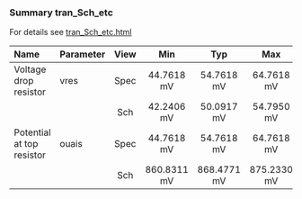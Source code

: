 ### Summary tran_Sch_etc

For details see <a href='tran_Sch_etc.html'>tran_Sch_etc.html</a>

|**Name**|**Parameter**|**View**|**Min** | **Typ** | **Max**|
|:---|:---|:---:|:---:|:---:|:---:|
|Voltage drop resistor|vres | Spec | 44.7618 mV | 54.7618 mV | 64.7618 mV |
| | | Sch|42.2406 mV | 50.0917 mV | 54.7950 mV |
|Potential at top resistor|ouais | Spec | 44.7618 mV | 54.7618 mV | 64.7618 mV |
| | | Sch|860.8311 mV | 868.4771 mV | 875.2330 mV |
